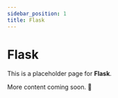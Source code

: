 ```yaml
---
sidebar_position: 1
title: Flask
---
```


# Flask

This is a placeholder page for **Flask**.

More content coming soon. 🚧

